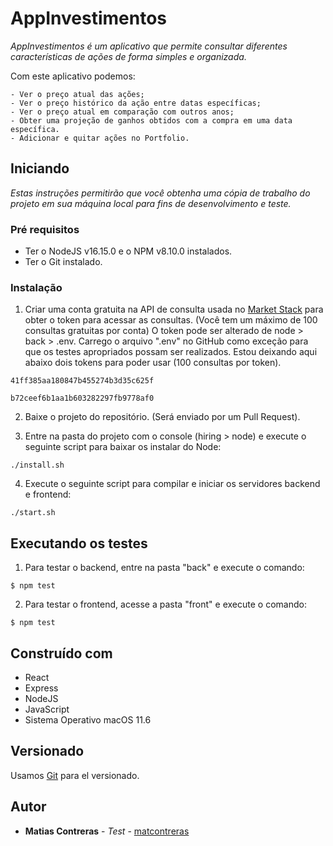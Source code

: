 # AppInvestimentos

_AppInvestimentos é um aplicativo que permite consultar diferentes características de ações de forma simples e organizada._

Com este aplicativo podemos:

    - Ver o preço atual das ações;
    - Ver o preço histórico da ação entre datas específicas;
    - Ver o preço atual em comparação com outros anos;
    - Obter uma projeção de ganhos obtidos com a compra em uma data específica.
    - Adicionar e quitar ações no Portfolio. 

## Iniciando

_Estas instruções permitirão que você obtenha uma cópia de trabalho do projeto em sua máquina local para fins de desenvolvimento e teste._

### Pré requisitos

- Ter o NodeJS v16.15.0 e o NPM v8.10.0 instalados.
- Ter o Git instalado.

### Instalação

1. Criar uma conta gratuita na API de consulta usada no [Market Stack](https://marketstack.com/signup/free) para obter o token para acessar as consultas. (Você tem um máximo de 100 consultas gratuitas por conta) O token pode ser alterado de node > back > .env. Carrego o arquivo ".env" no GitHub como exceção para que os testes apropriados possam ser realizados. Estou deixando aqui abaixo dois tokens para poder usar (100 consultas por token).

```
41ff385aa180847b455274b3d35c625f
```
```
b72ceef6b1aa1b603282297fb9778af0
```

2. Baixe o projeto do repositório. (Será enviado por um Pull Request). 

3. Entre na pasta do projeto com o console (hiring > node) e execute o seguinte script para baixar os instalar do Node:

```
./install.sh
```

4. Execute o seguinte script para compilar e iniciar os servidores backend e frontend: 
```
./start.sh
```


## Executando os testes

1. Para testar o backend, entre na pasta "back" e execute o comando:

```
$ npm test
```

2. Para testar o frontend, acesse a pasta "front" e execute o comando:
```
$ npm test
```

## Construído com

* React
* Express
* NodeJS
* JavaScript
* Sistema Operativo macOS 11.6

## Versionado 

Usamos [Git](https://git-scm.com) para el versionado.

## Autor

* **Matias Contreras** - *Test* - [matcontreras](https://github.com/matcontreras)
